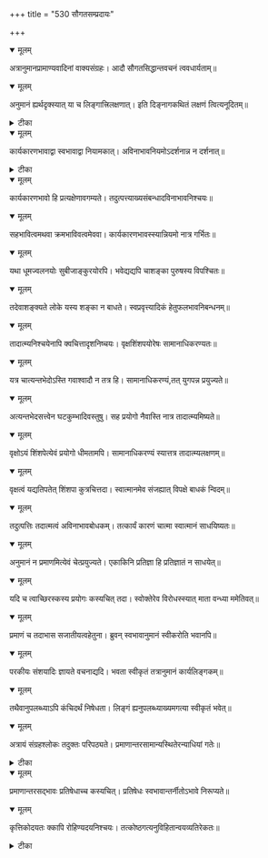 +++
title = "530 सौगतसम्प्रदायः"

+++


<details open><summary>मूलम्</summary>

अत्रानुमानप्रामाण्यवादिनां वाक्यसंग्रहः। आदौ सौगतसिद्धान्तवचनं त्ववधार्यताम्॥
</details>



<details open><summary>मूलम्</summary>

अनुमानं ह्यर्थदृक्स्यात् या च लिङ्गात्त्रिलक्षणात्। इति दिङ्नागकथितं लक्षणं त्वित्यनूदितम्॥
</details>



<details><summary>टीका</summary>

न्या. र.[488]
</details>



<details open><summary>मूलम्</summary>

कार्यकारणभावाद्वा स्वभावाद्वा नियामकात्। अविनाभावनियमोऽदर्शनान्न न दर्शनात्॥
</details>



<details><summary>टीका</summary>

न्या. ता.[105]
</details>



<details open><summary>मूलम्</summary>

कार्यकारणभावो हि प्रत्यक्षेणावगम्यते। तदुत्पत्त्याख्यसंबन्धादविनाभावनिश्चयः॥
</details>



<details open><summary>मूलम्</summary>

सहभावित्वमथवा क्रमभाविवत्वमेववा। कार्यकारणभावस्स्यान्नियमो नात्र गर्भितः॥
</details>



<details open><summary>मूलम्</summary>

यथा धूमज्वलनयोः सुबीजाङ्कुरयोरपि। भवेद्यद्यपि चाशङ्का पुरुषस्य विपश्चितः॥
</details>



<details open><summary>मूलम्</summary>

तदेवाशङ्क्यते लोके यस्य शङ्का न बाधते। स्वप्रवृत्त्यादिकं हेतुफलभावनिबन्धनम्॥
</details>



<details open><summary>मूलम्</summary>

तादात्म्यनिश्चयेनापि क्वचित्तादृशनिष्चयः। वृक्षशिंशपयोरेषः सामानाधिकरण्यतः॥
</details>



<details open><summary>मूलम्</summary>

यत्र चात्यन्तभेदोऽस्ति गवाश्वादौ न तत्र हि। सामानाधिकरण्यं,तत् युगपन्न प्रयुज्यते॥
</details>



<details open><summary>मूलम्</summary>

अत्यन्तभेदसत्त्वेन घटकुम्भादिवस्तुषु। सह प्रयोगो नैवास्ति नात्र तादात्म्यमिष्यते॥
</details>



<details open><summary>मूलम्</summary>

वृक्षोऽयं शिंशपेत्येवं प्रयोगो धीमतामपि। सामानाधिकरण्यं स्यात्तत्र तादात्म्यलक्षणम्॥
</details>



<details open><summary>मूलम्</summary>

वृक्षत्वं यद्यतिपतेत् शिंशपा कुत्रचित्तदा। स्वात्मानमेव संजह्यात् विपक्षे बाधकं न्विदम्॥
</details>



<details open><summary>मूलम्</summary>

तदुत्पत्तिः तदात्मत्वं अविनाभावबोधकम्। तत्कार्यं कारणं चात्मा स्वात्मानं साधयिष्यतः॥
</details>



<details open><summary>मूलम्</summary>

अनुमानं न प्रमाणमित्येवं चेत्प्रयुज्यते। एकाकिनि प्रतिज्ञा हि प्रतिज्ञातं न साधयेत्॥
</details>



<details open><summary>मूलम्</summary>

यदि च त्वाच्छिरस्कस्य प्रयोगः कस्यचित् तदा। स्वोक्तेरेव विरोधस्स्यात् माता वन्ध्या ममेतिवत्॥
</details>



<details open><summary>मूलम्</summary>

प्रमाणं च तदाभास सजातीयत्वहेतुना। ब्रुवन् स्वभावानुमानं स्वीकरोति भवानपि॥
</details>



<details open><summary>मूलम्</summary>

परकीयः संशयादिः ज्ञायते वचनाद्यदि। भवता स्वीकृतं तत्रानुमानं कार्यलिङ्गकम्॥
</details>



<details open><summary>मूलम्</summary>

तथैवानुपलब्ध्याऽपि कंचिदर्थं निषेधता। लिङ्गं ह्यनुपलब्ध्याख्यमगत्या स्वीकृतं भवेत्॥
</details>



<details open><summary>मूलम्</summary>

अत्रायं संग्रहश्लोकः तदुक्तः परिपठ्यते। प्रमाणान्तरसामान्यस्थितेरन्याधियां गतेः॥
</details>



<details><summary>टीका</summary>

स. सं.[2 द.]
</details>



<details open><summary>मूलम्</summary>

प्रमाणान्तरसद्भावः प्रतिषेधाच्च कस्यचित्। प्रतिषेधः स्वभावान्तर्नीतोऽभावे निरूप्यते॥
</details>



<details open><summary>मूलम्</summary>

कृत्तिकोदयतः क्कापि रोहिण्यदयनिश्चयः। तत्कोष्ठगत्यनुविहितान्वयव्यतिरेकतः॥
</details>



<details><summary>टीका</summary>

न्या. कु.[1 स्त.]
</details>

